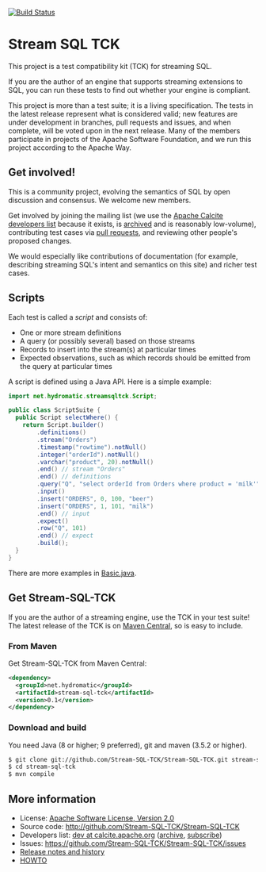 <!--
{% comment %}
Licensed to the Apache Software Foundation (ASF) under one or more
contributor license agreements.  See the NOTICE file distributed with
this work for additional information regarding copyright ownership.
The ASF licenses this file to you under the Apache License, Version 2.0
(the "License"); you may not use this file except in compliance with
the License.  You may obtain a copy of the License at

http://www.apache.org/licenses/LICENSE-2.0

Unless required by applicable law or agreed to in writing, software
distributed under the License is distributed on an "AS IS" BASIS,
WITHOUT WARRANTIES OR CONDITIONS OF ANY KIND, either express or implied.
See the License for the specific language governing permissions and
limitations under the License.
{% endcomment %}
-->
[![Build Status](https://travis-ci.org/Stream-SQL-TCK/Stream-SQL-TCK.svg?branch=master)](https://travis-ci.org/julianhyde/Stream-SQL-TCK)

# Stream SQL TCK

This project is a test compatibility kit (TCK) for streaming SQL.

If you are the author of an engine that supports streaming extensions
to SQL, you can run these tests to find out whether your engine is
compliant.

This project is more than a test suite; it is a living
specification. The tests in the latest release represent what is
considered valid; new features are under development in branches, pull
requests and issues, and when complete, will be voted upon in the next
release. Many of the members participate in projects of the Apache
Software Foundation, and we run this project according to the Apache
Way.

## Get involved!

This is a community project, evolving the semantics of SQL by open discussion
and consensus. We welcome new members.

Get involved by joining the mailing list (we use the
[Apache Calcite developers list](http://mail-archives.apache.org/mod_mbox/calcite-dev/)
because it exists, is
[archived](https://lists.apache.org/list.html?dev@calcite.apache.org)
and is reasonably low-volume), contributing test cases via
[pull requests](https://github.com/Stream-SQL-TCK/Stream-SQL-TCK/pulls),
and reviewing other people's proposed changes.

We would especially like contributions of documentation (for example, describing
streaming SQL's intent and semantics on this site) and richer test cases.

## Scripts

Each test is called a *script* and consists of:

* One or more stream definitions
* A query (or possibly several) based on those streams
* Records to insert into the stream(s) at particular times
* Expected observations, such as which records should be emitted from
  the query at particular times

A script is defined using a Java API. Here is a simple example:

```java
import net.hydromatic.streamsqltck.Script;

public class ScriptSuite {
  public Script selectWhere() {
    return Script.builder()
        .definitions()
        .stream("Orders")
        .timestamp("rowtime").notNull()
        .integer("orderId").notNull()
        .varchar("product", 20).notNull()
        .end() // stream "Orders"
        .end() // definitions
        .query("Q", "select orderId from Orders where product = 'milk'")
        .input()
        .insert("ORDERS", 0, 100, "beer")
        .insert("ORDERS", 1, 101, "milk")
        .end() // input
        .expect()
        .row("Q", 101)
        .end() // expect
        .build();
  }
}
```

There are more examples in
[Basic.java](src/main/java/net/hydromatic/streamsqltck/basic/Basic.java).

## Get Stream-SQL-TCK

If you are the author of a streaming engine, use the TCK in your test suite!
The latest release of the TCK is on
[Maven Central](https://search.maven.org/#search%7Cga%7C1%7Ca%3Astream-sql-tck),
so is easy to include.

### From Maven

Get Stream-SQL-TCK from Maven Central:

```xml
<dependency>
  <groupId>net.hydromatic</groupId>
  <artifactId>stream-sql-tck</artifactId>
  <version>0.1</version>
</dependency>
```

### Download and build

You need Java (8 or higher; 9 preferred), git and maven (3.5.2 or higher).

```bash
$ git clone git://github.com/Stream-SQL-TCK/Stream-SQL-TCK.git stream-sql-tck
$ cd stream-sql-tck
$ mvn compile
```

## More information

* License: <a href="LICENSE">Apache Software License, Version 2.0</a>
* Source code: http://github.com/Stream-SQL-TCK/Stream-SQL-TCK
* Developers list:
  <a href="mailto:dev@calcite.apache.org">dev at calcite.apache.org</a>
  (<a href="http://mail-archives.apache.org/mod_mbox/calcite-dev/">archive</a>,
  <a href="mailto:dev-subscribe@calcite.apache.org">subscribe</a>)
* Issues: https://github.com/Stream-SQL-TCK/Stream-SQL-TCK/issues
* <a href="HISTORY.md">Release notes and history</a>
* <a href="HOWTO.md">HOWTO</a>
